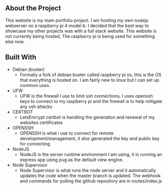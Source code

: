 ## About the Project 
This website is my main portfolio project. I am hosting my own nodejs webserver on a raspberry pi 4 model b. I decided that the best way to showcase my other projects was with a full stack website. This website is not currently being hosted, The raspberry pi is being used for something else now.
## Built With
- Debian (buster)
	- Formally a fork of debian buster called raspberry pi os, this is the OS that everything is hosted on. I am fairly new to linux but I can set up common uses.
- UFW
	- UFW is the firewall I use to limit ssh connections, I uses openssh keys to connect to my raspberry pi and the firewall is to help mitigate any ssh attacks
- CERTBOT
	- LetsEncrypt certbot is handling the generation and renewal of my websites certificates
- OPENSSH
	- OPENSSH is what i use to connect for remote development/management, it also generated the key and public key for connecting
- NodeJS
	- NodeJS is the server runtime environment I am using, it is running an express app using pug as the default view engine.
- Node Supervisor
	- Node Supervisor is what runs the node server and it automatically updates the code when the master branch is updated. The webhook and commands for pulling the github
	repository are in routes/index.js
